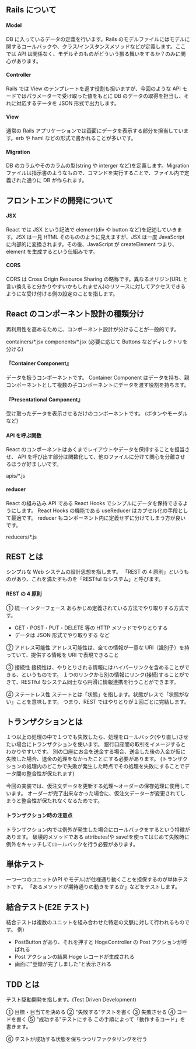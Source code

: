 ## Rails について

#### Model

DB に入っているデータの定義を行います。Rails のモデルファイルにはモデルに関するコールバックや、クラス/インスタンスメソッドなどが定義します。ここでは API は関係なく、モデルそのものがどういう振る舞いをするか？のみに関心があります。

#### Controller

Rails では View のテンプレートを返す役割も担いますが、今回のような API モードではパラメーターで受け取った値をもとに DB のデータの取得を担当し、それに対応するデータを JSON 形式で出力します。

#### View

通常の Rails アプリケーションでは画面にデータを表示する部分を担当しています。erb や haml などの形式で書かれることが多いです。

#### Migration

DB のカラムやそのカラムの型(string や interger など)を定義します。Migration ファイルは指示書のようなもので、コマンドを実行することで、ファイル内で定義された通りに DB が作られます。

## フロントエンドの開発について

#### JSX

React では JSX という記法で element(div や button など)を記述していきます。JSX は一見 HTML そのもののように見えますが、JSX は一度 JavaScript に内部的に変換されます。その後、JavaScript が createElement つまり、element を生成するという仕組みです。

#### CORS

CORS は Cross Origin Resource Sharing の略称です。異なるオリジン(URL と言い換えると分かりやすいかもしれません)のリソースに対してアクセスできるようにな受け付ける側の設定のことを指します。

## React のコンポーネント設計の種類分け

再利用性を高めるために、コンポーネント設計が分けることが一般的です。

containers/\*.jsx
components/\*.jsx (必要に応じて Buttons などディレクトリを分ける)

#### 『Container Component』

データを扱うコンポーネントです。
Container Component はデータを持ち、親コンポーネントとして複数の子コンポーネントにデータを渡す役割を持ちます。

#### 『Presentational Component』

受け取ったデータを表示させるだけのコンポーネントです。
(ボタンやモーダルなど)

#### API を呼ぶ関数

React のコンポーネントはあくまでレイアウトやデータを保持することを担当させ、
API を呼び出す部分は関数化して、他のファイルに分けて関心を分離させるほうが好ましいです。

apis/\*.js

#### reducer

React の組み込み API である React Hooks でシンプルにデータを保持できるようにします。
React Hooks の機能である useReducer はカプセル化の手段として最適です。
reducer もコンポーネント内に定義せずに分けてしまう方が良いです。

reducers/\*.js

## REST とは

シンプルな Web システムの設計思想を指します。
「REST の 4 原則」というものがあり、これを満たすものを「RESTful なシステム」と呼びます。

#### REST の 4 原則

① 統一インターフェース
あらかじめ定義されている方法でやり取りする方式です。

- GET・POST・PUT・DELETE 等の HTTP メソッドでやりとりする
- データは JSON 形式でやり取りする
  など

② アドレス可能性
アドレス可能性は、全ての情報が一意な URI（識別子）を持っていて、提供する情報を URI で表現できること

③ 接続性
接続性は、やりとりされる情報にはハイパーリンクを含めることができる、というものです。
１つのリンクから別の情報にリンク(接続)することができて、RESTful なシステム同士なら円滑に情報連携を行うことができます。

④ ステートレス性
ステートとは「状態」を指します。状態がレスで「状態がない」ことを意味します。
つまり、REST ではやりとりが１回ごとに完結します。

## トランザクションとは

１つ以上の処理の中で１つでも失敗したら、処理をロールバック(やり直し)させたい場合にトランザクションを使います。
銀行口座間の取引をイメージするとわかりやすいです。
別の口座にお金を送金する場合、送金した後の入金が仮に失敗した場合、送金の処理をなかったことにする必要があります。
(トランザクションの処理内のどこかで失敗が発生した時点でその処理を失敗にすることでデータ間の整合性が保たれます)

今回の実装では、仮注文データを更新する処理〜オーダーの保存処理に使用しています。
オーダーが完了出来なかった場合に、仮注文データーが変更されてしまうと整合性が保たれなくなるためです。

#### トランザクション時の注意点

トランザクション内では例外が発生した場合にロールバックをするという特徴があります。
破壊的メソッドである attributes!や save!を使ってはじめて失敗時に例外をキャッチしてロールバックを行う必要があります。

## 単体テスト

一つ一つのユニット(API やモデル)が仕様通り動くことを担保するのが単体テストです。
「あるメソッドが期待通りの動きをするか」などをテストします。

## 結合テスト(E2E テスト)

結合テストは複数のユニットを組み合わせた特定の文脈に対して行われるものです。
例)

- PostButton があり、それを押すと HogeController の Post アクションが呼ばれる
- Post アクションの結果 Hoge レコードが生成される
- 画面に"登録が完了しました"と表示される

## TDD とは

テスト駆動開発を指します。(Test Driven Development)

① 目標・目当てを決める
② "失敗する"テストを書く
③ 失敗させる
④ コードを書く
⑤ "成功する"テストにする
この手順によって「動作するコード」を書きます。

⑥ テストが成功する状態を保ちつつリファクタリングを行う

